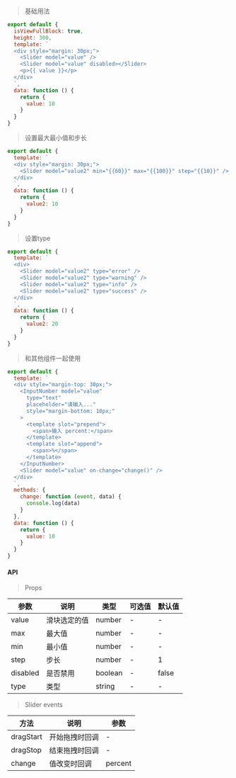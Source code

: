 > 基础用法

```js
export default {
  isViewFullBlock: true,
  height: 300,
  template: `
  <div style="margin: 30px;">
    <Slider model="value" />
    <Slider model="value" disabled></Slider>
    <p>{{ value }}</p>
  </div>
  `,
  data: function () {
    return {
      value: 10
    }
  }
}
```

> 设置最大最小值和步长

```js
export default {
  template: `
  <div style="margin: 30px;">
    <Slider model="value2" min="{{60}}" max="{{100}}" step="{{10}}" />
  </div>
  `,
  data: function () {
    return {
      value2: 10
    }
  }
}
```

> 设置type

```js
export default {
  template: `
  <div>
    <Slider model="value2" type="error" />
    <Slider model="value2" type="warning" />
    <Slider model="value2" type="info" />
    <Slider model="value2" type="success" />
  </div>
  `,
  data: function () {
    return {
      value2: 20
    }
  }
}
```

> 和其他组件一起使用

```js
export default {
  template: `
  <div style="margin-top: 30px;">
    <InputNumber model="value"
      type="text"
      placeholder="请输入..."
      style="margin-bottom: 10px;"
    >
      <template slot="prepend">
        <span>输入 percent:</span>
      </template>
      <template slot="append">
        <span>%</span>
      </template>
    </InputNumber>
    <Slider model="value" on-change="change()" />
  </div>
  `,
  methods: {
    change: function (event, data) {
      console.log(data)
    }
  },
  data: function () {
    return {
      value: 10
    }
  }
}
```

#### API

> Props

参数 | 说明 | 类型 | 可选值 | 默认值
---|---|---|---|---
value | 滑块选定的值 | number | - | -
max | 最大值 | number | - | -
min | 最小值 | number | - | -
step | 步长 | number | - | 1
disabled | 是否禁用 | boolean | - | false
type | 类型 | string | - | -

> Slider events

方法 | 说明 | 参数
---|---|--- 
dragStart | 开始拖拽时回调 | -
dragStop | 结束拖拽时回调 | -
change | 值改变时回调 | percent
